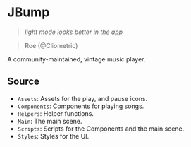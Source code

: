 # JBump

> *light mode looks better in the app*

> Roe (@Cliometric)

A community-maintained, vintage music player.

## Source

- `Assets`: Assets for the play, and pause icons.
- `Components`: Components for playing songs.
- `Helpers`: Helper functions.
- `Main`: The main scene.
- `Scripts`: Scripts for the Components and the main scene.
- `Styles`: Styles for the UI.
